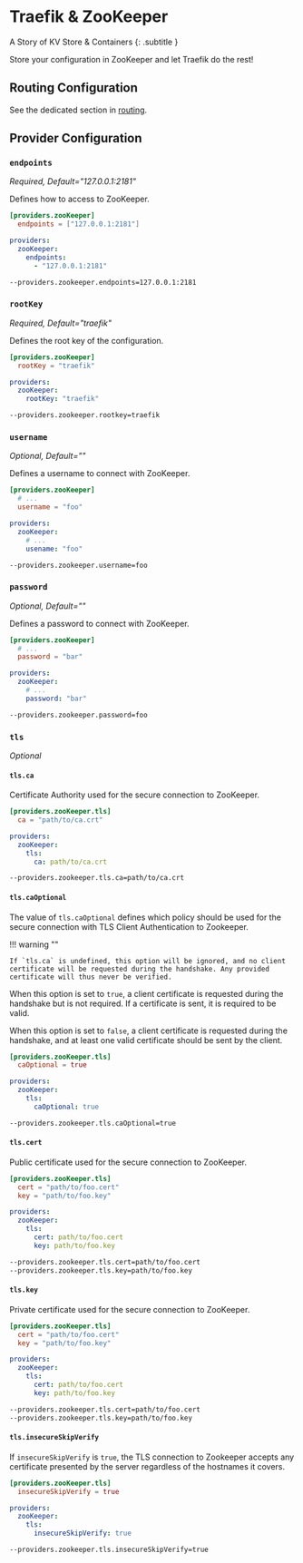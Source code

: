 # Traefik & ZooKeeper

A Story of KV Store & Containers
{: .subtitle }

Store your configuration in ZooKeeper and let Traefik do the rest!

## Routing Configuration

See the dedicated section in [routing](../routing/providers/kv.md).

## Provider Configuration

### `endpoints`

_Required, Default="127.0.0.1:2181"_

Defines how to access to ZooKeeper.

```toml tab="File (TOML)"
[providers.zooKeeper]
  endpoints = ["127.0.0.1:2181"]
```

```yaml tab="File (YAML)"
providers:
  zooKeeper:
    endpoints:
      - "127.0.0.1:2181"
```

```bash tab="CLI"
--providers.zookeeper.endpoints=127.0.0.1:2181
```

### `rootKey`

_Required, Default="traefik"_

Defines the root key of the configuration.

```toml tab="File (TOML)"
[providers.zooKeeper]
  rootKey = "traefik"
```

```yaml tab="File (YAML)"
providers:
  zooKeeper:
    rootKey: "traefik"
```

```bash tab="CLI"
--providers.zookeeper.rootkey=traefik
```

### `username`

_Optional, Default=""_

Defines a username to connect with ZooKeeper.

```toml tab="File (TOML)"
[providers.zooKeeper]
  # ...
  username = "foo"
```

```yaml tab="File (YAML)"
providers:
  zooKeeper:
    # ...
    usename: "foo"
```

```bash tab="CLI"
--providers.zookeeper.username=foo
```

### `password`

_Optional, Default=""_

Defines a password to connect with ZooKeeper.

```toml tab="File (TOML)"
[providers.zooKeeper]
  # ...
  password = "bar"
```

```yaml tab="File (YAML)"
providers:
  zooKeeper:
    # ...
    password: "bar"
```

```bash tab="CLI"
--providers.zookeeper.password=foo
```

### `tls`

_Optional_

#### `tls.ca`

Certificate Authority used for the secure connection to ZooKeeper.

```toml tab="File (TOML)"
[providers.zooKeeper.tls]
  ca = "path/to/ca.crt"
```

```yaml tab="File (YAML)"
providers:
  zooKeeper:
    tls:
      ca: path/to/ca.crt
```

```bash tab="CLI"
--providers.zookeeper.tls.ca=path/to/ca.crt
```

#### `tls.caOptional`

The value of `tls.caOptional` defines which policy should be used for the secure connection with TLS Client Authentication to Zookeeper.

!!! warning ""

    If `tls.ca` is undefined, this option will be ignored, and no client certificate will be requested during the handshake. Any provided certificate will thus never be verified.

When this option is set to `true`, a client certificate is requested during the handshake but is not required. If a certificate is sent, it is required to be valid.

When this option is set to `false`, a client certificate is requested during the handshake, and at least one valid certificate should be sent by the client.

```toml tab="File (TOML)"
[providers.zooKeeper.tls]
  caOptional = true
```

```yaml tab="File (YAML)"
providers:
  zooKeeper:
    tls:
      caOptional: true
```

```bash tab="CLI"
--providers.zookeeper.tls.caOptional=true
```

#### `tls.cert`

Public certificate used for the secure connection to ZooKeeper.

```toml tab="File (TOML)"
[providers.zooKeeper.tls]
  cert = "path/to/foo.cert"
  key = "path/to/foo.key"
```

```yaml tab="File (YAML)"
providers:
  zooKeeper:
    tls:
      cert: path/to/foo.cert
      key: path/to/foo.key
```

```bash tab="CLI"
--providers.zookeeper.tls.cert=path/to/foo.cert
--providers.zookeeper.tls.key=path/to/foo.key
```

#### `tls.key`

Private certificate used for the secure connection to ZooKeeper.

```toml tab="File (TOML)"
[providers.zooKeeper.tls]
  cert = "path/to/foo.cert"
  key = "path/to/foo.key"
```

```yaml tab="File (YAML)"
providers:
  zooKeeper:
    tls:
      cert: path/to/foo.cert
      key: path/to/foo.key
```

```bash tab="CLI"
--providers.zookeeper.tls.cert=path/to/foo.cert
--providers.zookeeper.tls.key=path/to/foo.key
```

#### `tls.insecureSkipVerify`

If `insecureSkipVerify` is `true`, the TLS connection to Zookeeper accepts any certificate presented by the server regardless of the hostnames it covers.

```toml tab="File (TOML)"
[providers.zooKeeper.tls]
  insecureSkipVerify = true
```

```yaml tab="File (YAML)"
providers:
  zooKeeper:
    tls:
      insecureSkipVerify: true
```

```bash tab="CLI"
--providers.zookeeper.tls.insecureSkipVerify=true
```
